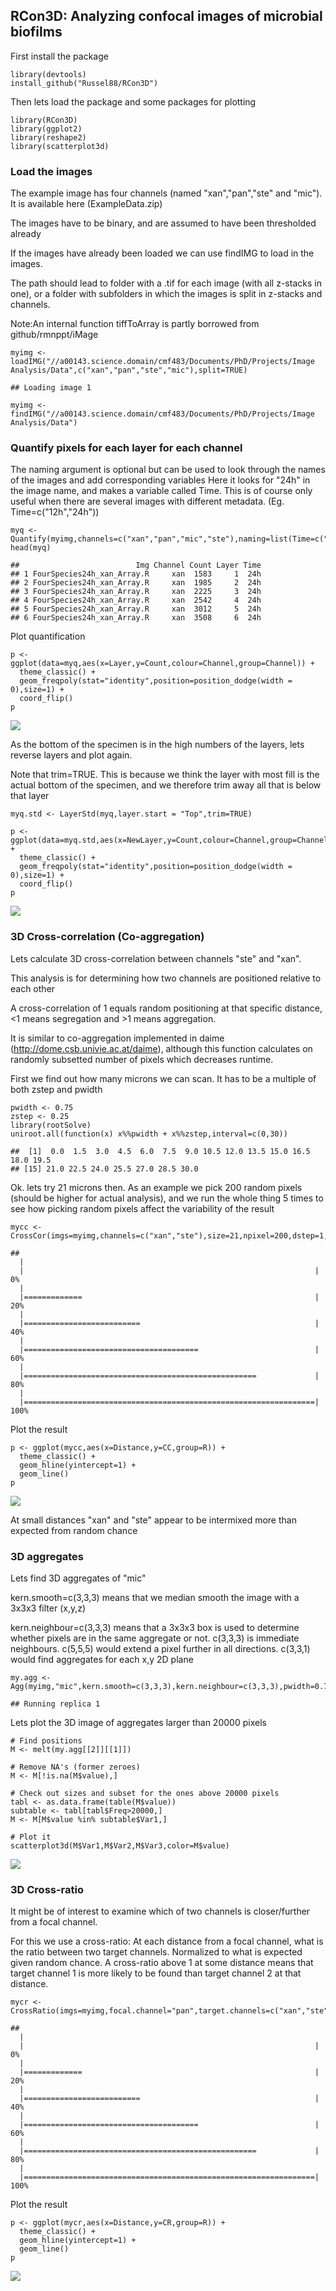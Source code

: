 RCon3D: Analyzing confocal images of microbial biofilms
-------------------------------------------------------

First install the package

    library(devtools)
    install_github("Russel88/RCon3D")

Then lets load the package and some packages for plotting

    library(RCon3D)
    library(ggplot2)
    library(reshape2)
    library(scatterplot3d)

### Load the images

The example image has four channels (named "xan","pan","ste" and "mic").
It is available here (ExampleData.zip)

The images have to be binary, and are assumed to have been thresholded
already

If the images have already been loaded we can use findIMG to load in the
images.

The path should lead to folder with a .tif for each image (with all
z-stacks in one), or a folder with subfolders in which the images is
split in z-stacks and channels.

Note:An internal function tiffToArray is partly borrowed from
github/rmnppt/iMage

    myimg <- loadIMG("//a00143.science.domain/cmf483/Documents/PhD/Projects/Image Analysis/Data",c("xan","pan","ste","mic"),split=TRUE)

    ## Loading image 1

    myimg <- findIMG("//a00143.science.domain/cmf483/Documents/PhD/Projects/Image Analysis/Data")

### Quantify pixels for each layer for each channel

The naming argument is optional but can be used to look through the
names of the images and add corresponding variables Here it looks for
"24h" in the image name, and makes a variable called Time. This is of
course only useful when there are several images with different
metadata. (Eg. Time=c("12h","24h"))

    myq <- Quantify(myimg,channels=c("xan","pan","mic","ste"),naming=list(Time=c("24h")))
    head(myq)

    ##                          Img Channel Count Layer Time
    ## 1 FourSpecies24h_xan_Array.R     xan  1583     1  24h
    ## 2 FourSpecies24h_xan_Array.R     xan  1985     2  24h
    ## 3 FourSpecies24h_xan_Array.R     xan  2225     3  24h
    ## 4 FourSpecies24h_xan_Array.R     xan  2542     4  24h
    ## 5 FourSpecies24h_xan_Array.R     xan  3012     5  24h
    ## 6 FourSpecies24h_xan_Array.R     xan  3508     6  24h

Plot quantification

    p <- ggplot(data=myq,aes(x=Layer,y=Count,colour=Channel,group=Channel)) +
      theme_classic() +
      geom_freqpoly(stat="identity",position=position_dodge(width = 0),size=1) +
      coord_flip()
    p

![](README_files/figure-markdown_strict/unnamed-chunk-5-1.png)

As the bottom of the specimen is in the high numbers of the layers, lets
reverse layers and plot again.

Note that trim=TRUE. This is because we think the layer with most fill
is the actual bottom of the specimen, and we therefore trim away all
that is below that layer

    myq.std <- LayerStd(myq,layer.start = "Top",trim=TRUE)

    p <- ggplot(data=myq.std,aes(x=NewLayer,y=Count,colour=Channel,group=Channel)) +
      theme_classic() +
      geom_freqpoly(stat="identity",position=position_dodge(width = 0),size=1) +
      coord_flip()
    p

![](README_files/figure-markdown_strict/unnamed-chunk-6-1.png)

### 3D Cross-correlation (Co-aggregation)

Lets calculate 3D cross-correlation between channels "ste" and "xan".

This analysis is for determining how two channels are positioned
relative to each other

A cross-correlation of 1 equals random positioning at that specific
distance, &lt;1 means segregation and &gt;1 means aggregation.

It is similar to co-aggregation implemented in daime
(<http://dome.csb.univie.ac.at/daime>), although this function
calculates on randomly subsetted number of pixels which decreases
runtime.

First we find out how many microns we can scan. It has to be a multiple
of both zstep and pwidth

    pwidth <- 0.75
    zstep <- 0.25
    library(rootSolve)
    uniroot.all(function(x) x%%pwidth + x%%zstep,interval=c(0,30))

    ##  [1]  0.0  1.5  3.0  4.5  6.0  7.5  9.0 10.5 12.0 13.5 15.0 16.5 18.0 19.5
    ## [15] 21.0 22.5 24.0 25.5 27.0 28.5 30.0

Ok. lets try 21 microns then. As an example we pick 200 random pixels
(should be higher for actual analysis), and we run the whole thing 5
times to see how picking random pixels affect the variability of the
result

    mycc <- CrossCor(imgs=myimg,channels=c("xan","ste"),size=21,npixel=200,dstep=1,pwidth=0.75,zstep=0.25,R=5)

    ## 
      |                                                                       
      |                                                                 |   0%
      |                                                                       
      |=============                                                    |  20%
      |                                                                       
      |==========================                                       |  40%
      |                                                                       
      |=======================================                          |  60%
      |                                                                       
      |====================================================             |  80%
      |                                                                       
      |=================================================================| 100%

Plot the result

    p <- ggplot(mycc,aes(x=Distance,y=CC,group=R)) +
      theme_classic() +
      geom_hline(yintercept=1) +
      geom_line() 
    p

![](README_files/figure-markdown_strict/unnamed-chunk-9-1.png)

At small distances "xan" and "ste" appear to be intermixed more than
expected from random chance

### 3D aggregates

Lets find 3D aggregates of "mic"

kern.smooth=c(3,3,3) means that we median smooth the image with a 3x3x3
filter (x,y,z)

kern.neighbour=c(3,3,3) means that a 3x3x3 box is used to determine
whether pixels are in the same aggregate or not. c(3,3,3) is immediate
neighbours. c(5,5,5) would extend a pixel further in all directions.
c(3,3,1) would find aggregates for each x,y 2D plane

    my.agg <- Agg(myimg,"mic",kern.smooth=c(3,3,3),kern.neighbour=c(3,3,3),pwidth=0.75,zstep=0.25)

    ## Running replica 1

Lets plot the 3D image of aggregates larger than 20000 pixels

    # Find positions
    M <- melt(my.agg[[2]][[1]])

    # Remove NA's (former zeroes)
    M <- M[!is.na(M$value),]

    # Check out sizes and subset for the ones above 20000 pixels
    tabl <- as.data.frame(table(M$value))
    subtable <- tabl[tabl$Freq>20000,]
    M <- M[M$value %in% subtable$Var1,]

    # Plot it
    scatterplot3d(M$Var1,M$Var2,M$Var3,color=M$value)

![](README_files/figure-markdown_strict/unnamed-chunk-11-1.png)

### 3D Cross-ratio

It might be of interest to examine which of two channels is
closer/further from a focal channel.

For this we use a cross-ratio: At each distance from a focal channel,
what is the ratio between two target channels. Normalized to what is
expected given random chance. A cross-ratio above 1 at some distance
means that target channel 1 is more likely to be found than target
channel 2 at that distance.

    mycr <- CrossRatio(imgs=myimg,focal.channel="pan",target.channels=c("xan","ste"),size=21,npixel=200,dstep=1,pwidth=0.75,zstep=0.25,R=5)

    ## 
      |                                                                       
      |                                                                 |   0%
      |                                                                       
      |=============                                                    |  20%
      |                                                                       
      |==========================                                       |  40%
      |                                                                       
      |=======================================                          |  60%
      |                                                                       
      |====================================================             |  80%
      |                                                                       
      |=================================================================| 100%

Plot the result

    p <- ggplot(mycr,aes(x=Distance,y=CR,group=R)) +
      theme_classic() +
      geom_hline(yintercept=1) +
      geom_line() 
    p

![](README_files/figure-markdown_strict/unnamed-chunk-13-1.png)
